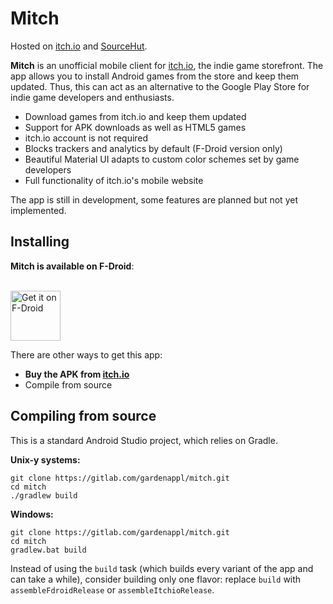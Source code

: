 # Mitch

Hosted on [itch.io](https://gardenapple.itch.io/mitch) and [SourceHut](https://sr.ht/~gardenapple/mitch/).

**Mitch** is an unofficial mobile client for [itch.io](https://itch.io), the indie game storefront. The app allows you to install Android games from the store and keep them updated. Thus, this can act as an alternative to the Google Play Store for indie game developers and enthusiasts.

  * Download games from itch.io and keep them updated
  * Support for APK downloads as well as HTML5 games
  * itch.io account is not required
  * Blocks trackers and analytics by default (F-Droid version only)
  * Beautiful Material UI adapts to custom color schemes set by game developers
  * Full functionality of itch.io's mobile website

The app is still in development, some features are planned but not yet implemented.

## Installing

**Mitch is available on F-Droid**:

<a href="https://f-droid.org/packages/ua.gardenapple.itchupdater"><br> <img src="https://fdroid.gitlab.io/artwork/badge/get-it-on.png" alt="Get it on F-Droid" height="80px"></a>

There are other ways to get this app:

* **Buy the APK from [itch.io](https://gardenapple.itch.io/mitch)**
* Compile from source

## Compiling from source

This is a standard Android Studio project, which relies on Gradle.

**Unix-y systems:**

```
git clone https://gitlab.com/gardenappl/mitch.git
cd mitch
./gradlew build
```

**Windows:**

```
git clone https://gitlab.com/gardenappl/mitch.git
cd mitch
gradlew.bat build
```

Instead of using the `build` task (which builds every variant of the app and can take a while), consider building only one flavor: replace `build` with `assembleFdroidRelease` or `assembleItchioRelease`.
